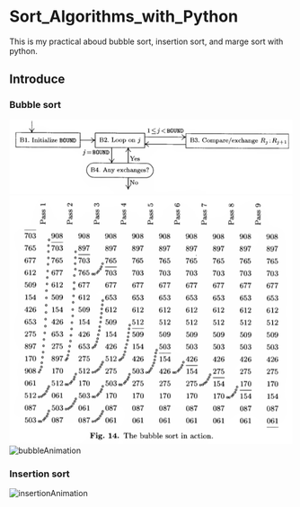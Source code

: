 # Sort_Algorithms_with_Python

This is my practical aboud bubble sort, insertion sort, and marge sort with python.

## Introduce

### Bubble sort
![bubblesort1](https://github.com/yutsunoki/Sort_Algorithms_with_Python/blob/main/img/bubblesort/Screenshot%202023-08-05%20204445.png)
![bubblesort2](https://github.com/yutsunoki/Sort_Algorithms_with_Python/blob/main/img/bubblesort/Screenshot%202023-08-05%20204320.png)
![bubbleAnimation](https://github.com/yutsunoki/Sort_Algorithms_with_Python/blob/main/img/bubblesort/bubble.gif)
### Insertion sort
![insertionAnimation](https://github.com/yutsunoki/Sort_Algorithms_with_Python/blob/main/img/insertionsort/Insertion.gif)
